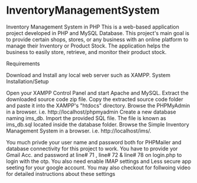 # InventoryManagementSystem

Inventory Management System in PHP
This is a web-based application project developed in PHP and MySQL Database. This project's main goal is to provide certain shops, stores, or any business with an online platform to manage their Inventory or Product Stock. The application helps the business to easily store, retrieve, and monitor their product stock. 

Requirements

Download and Install any local web server such as XAMPP.
System Installation/Setup

Open your XAMPP Control Panel and start Apache and MySQL.
Extract the downloaded source code zip file.
Copy the extracted source code folder and paste it into the XAMPP's "htdocs" directory.
Browse the PHPMyAdmin in a browser. i.e. http://localhost/phpmyadmin
Create a new database naming ims_db.
Import the provided SQL file. The file is known as ims_db.sql located inside the database folder.
Browse the Simple Inventory Management System in a browser. i.e. http://localhost/ims/.

You much privde your user name and password both for PHPMailer and database connectivity for this project to work. You have to provide yor Gmail Acc. and password at line# 71 , line# 72 & line# 78 on login.php to login with the otp.
You also need enable IMAP settings and Less secure app seeting for your google account. You may also checkout for follwoing video for detailed instructions about these settings

